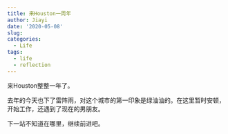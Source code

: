 ```yaml
---
title: 来Houston一周年
author: Jiayi
date: '2020-05-08'
slug:
categories:
  - Life
tags:
  - life
  - reflection
---
```


来Houston整整一年了。  

去年的今天也下了雷阵雨，对这个城市的第一印象是绿油油的。在这里暂时安顿，开始工作，还遇到了现在的男朋友。  

下一站不知道在哪里，继续前进吧。  

